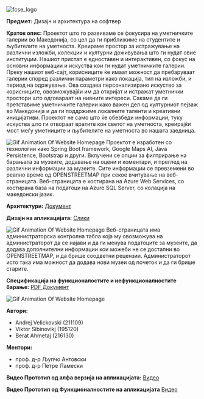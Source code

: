 ![fcse_logo](https://github.com/BeratAhmetaj/Museudonia/blob/main/Gif%20Animations/Logo_FINKI_UKIM_EN/Logo_FINKI_UKIM_EN_00000.png)

**Предмет:** Дизајн и архитектура на софтвер

**Краток опис:**
Проектот што го развиваме се фокусира на уметничките галерии во Македонија, со цел да ги приближиме на студентите и љубителите на уметноста. Креираме простор за истражување на различни изложби, колекции и културни доживувања што ги нудат овие институции. Нашиот пристап е едноставен и интерактивен, со фокус на основни информации и искуства кои ги нудат уметничките галерии.
 Преку нашиот веб-сајт, корисниците ќе имаат можност да пребаруваат галерии според различни параметри како локација, тип на изложби, и период на одржување. Ова создава персонализирано искуство за корисниците, овозможувајќи им да откријат и истражат уметнички простори што одговараат на нивните интереси.
 Сакаме да ги претставиме уметничките галерии како важен дел од културниот пејзаж во Македонија и да ги поддржиме локалните таленти и креативни иницијативи. Проектот не само што ќе обезбеди информации, туку искуства што ги отвораат вратите кон светот на уметноста, креирајќи мост меѓу уметниците и љубителите на уметноста во нашата заедница.

![Gif Animation Of Website Homepage](https://github.com/BeratAhmetaj/Museudonia/blob/main/Gif%20Animations/1.gif)
Проектот е изработен со технологии како Spring Boot framework, Google Maps AI, Java Persistence, Bootstrap и други. Вклучени се опции за филтрирање на барањата за музеите, додавање на оцени и коментари, и преглед на различни информации за музеите. Сите информации се превземени во реално време од OPENSTREETMAP при секое вчитување на веб-страницата.
Веб-страницата е хостирана на Azure Web Services, со хостирана база на податоци на Azure SQL Server, со колација на македонски јазик.

**Архитектури:** [Документ](https://github.com/BeratAhmetaj/MuseumApp/tree/main/HOMEWORK%202)

**Дизајн на апликацијата:** [Слики](https://github.com/BeratAhmetaj/MuseumApp/tree/main/HOMEWORK%202)

 ![Gif Animation Of Website Homepage](https://github.com/BeratAhmetaj/Museudonia/blob/main/Gif%20Animations/2.gif)
Веб-страницата има администраторска контролна табла која му овозможува на администраторот да се најави и да ги менува податоците за музеите, да додава дополнителни информации кои можеби не се достапни во OPENSTREETMAP, и да брише соодветни рецензии. Администраторот исто така има можност да додава нови музеи од почеток и да ги брише старите.

**Спецификација на функционалостите и нефункционалностите барање:** [PDF Документ](https://github.com/BeratAhmetaj/MuseumApp/tree/main/HOMEWORK%201)

 ![Gif Animation Of Website Homepage](https://github.com/BeratAhmetaj/Museudonia/blob/main/Gif%20Animations/3.gif)
 
**Автори:**
- Andrej Velickovski (211109)
- Viktor Sibinovikj (195120)
- Berat Ahmetaj (216130)

**Ментори:** 
- проф. д-р Љупчо Антовски
- проф. д-р Петре Ламески

**Видео Прототип од алфа верзија на апликацијата:** [Видео](https://github.com/BeratAhmetaj/MuseumApp/tree/main/HOMEWORK%202)

**Видео Прототип од Функционалностите на апликацијата** [Видео](https://github.com/BeratAhmetaj/MuseumApp/tree/main/HOMEWORK%203)

